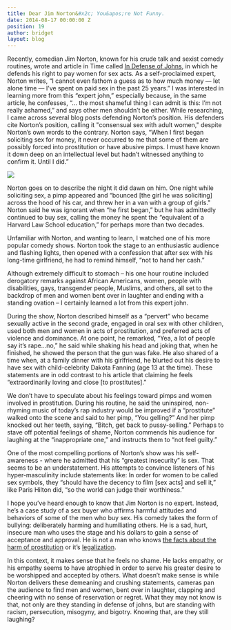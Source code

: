```yaml
---
title: Dear Jim Norton&#x2c; You&apos;re Not Funny.
date: 2014-08-17 00:00:00 Z
position: 19
author: bridget
layout: blog
---
```


Recently, comedian Jim Norton, known for his crude talk and sexist comedy routines, wrote and article in Time called [In Defense of Johns](http://time.com/3087616/defense-johns-legalize-prostitution/), in which he defends his right to pay women for sex acts. As a self-proclaimed expert, Norton writes, “I cannot even fathom a guess as to how much money — let alone time — I’ve spent on paid sex in the past 25 years.” I was interested in learning more from this “expert john,” especially because, in the same article, he confesses, “… the most shameful thing I can admit is this: I’m not really ashamed,” and says other men shouldn’t be either.
While researching, I came across several blog posts defending Norton’s position. His defenders cite Norton’s position, calling it "consensual sex with adult women," despite Norton’s own words to the contrary. Norton says, “When I first began soliciting sex for money, it never occurred to me that some of them are possibly forced into prostitution or have abusive pimps. I must have known it down deep on an intellectual level but hadn’t witnessed anything to confirm it. Until I did.”

![](http://stopbuyinggirls.com/uploads/norton_mic_2.png)

Norton goes on to describe the night it did dawn on him. One night while soliciting sex, a pimp appeared and “bounced [the girl he was soliciting] across the hood of his car, and threw her in a van with a group of girls." Norton said he was ignorant when “he first began,” but he has admittedly continued to buy sex, calling the money he spent the “equivalent of a Harvard Law School education,” for perhaps more than two decades.

Unfamiliar with Norton, and wanting to learn, I watched one of his more popular comedy shows. Norton took the stage to an enthusiastic audience and flashing lights, then opened with a confession that after sex with his long-time girlfriend, he had to remind himself, “not to hand her cash.”

Although extremely difficult to stomach – his one hour routine included derogatory remarks against African Americans, women, people with disabilities, gays, transgender people, Muslims, and others, all set to the backdrop of men and women bent over in laughter and ending with a standing ovation – I certainly learned a lot from this expert john.

During the show, Norton described himself as a “pervert” who became sexually active in the second grade, engaged in oral sex with other children, used both men and women in acts of prostitution, and preferred acts of violence and dominance. At one point, he remarked, “Yea, a lot of people say it’s rape…no,” he said while shaking his head and joking that, when he finished, he showed the person that the gun was fake. He also shared of a time when, at a family dinner with his girlfriend, he blurted out his desire to have sex with child-celebrity Dakota Fanning (age 13 at the time). These statements are in odd contrast to his article that claiming he feels “extraordinarily loving and close [to prostitutes].”

We don’t have to speculate about his feelings toward pimps and women involved in prostitution. During his routine, he said the uninspired, non-rhyming music of today’s rap industry would be improved if a “prostitute” walked onto the scene and said to her pimp, “You gelling?” And her pimp knocked out her teeth, saying, “Bitch, get back to pussy-selling.” Perhaps to stave off potential feelings of shame, Norton commends his audience for laughing at the “inappropriate one,” and instructs them to “not feel guilty.”

One of the most compelling portions of Norton’s show was his self-awareness - where he admitted that his “greatest insecurity” is sex. That seems to be an understatement. His attempts to convince listeners of his hyper-masculinity include statements like: In order for women to be called sex symbols, they “should have the decency to film [sex acts] and sell it,” like Paris Hilton did, “so the world can judge their worthiness.”

I hope you’ve heard enough to know that Jim Norton is no expert. Instead, he’s a case study of a sex buyer who affirms harmful attitudes and behaviors of some of the men who buy sex. His comedy takes the form of bullying: deliberately harming and humiliating others. He is a sad, hurt, insecure man who uses the stage and his dollars to gain a sense of acceptance and approval. He is not a man who knows [the facts about the harm of prostitution](http://iwantrest.com/2013/09/17/10-things-you-might-not-know-about-women-being-sold-for-sex/) or it’s [legalization](http://iwantrest.com/2013/02/12/5-myths-about-buying-sex1/).

In this context, it makes sense that he feels no shame. He lacks empathy, or his empathy seems to have atrophied in order to serve his greater desire to be worshipped and accepted by others.
What doesn’t make sense is while Norton delivers these demeaning and crushing statements, cameras pan the audience to find men and women, bent over in laughter, clapping and cheering with no sense of reservation or regret. What they may not know is that, not only are they standing in defense of johns, but are standing with racism, persecution, misogyny, and bigotry. Knowing that, are they still laughing?